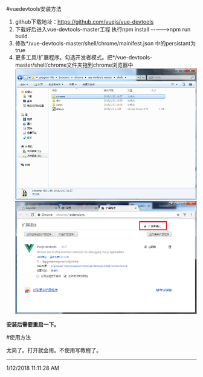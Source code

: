 #vuedevtools安装方法  

1. github下载地址：https://github.com/vuejs/vue-devtools
2. 下载好后进入vue-devtools-master工程  执行npm install ----->npm run build.
3. 修改*/vue-devtools-master/shell/chrome/mainifest.json 中的persistant为true
4. 更多工具/扩展程序。勾选开发者模式。把*/vue-devtools-master/shell/chrome文件夹拖到chrome浏览器中  
![vuedevtools](./image/vuedevtool.png)
![vuedevtools](./image/vuedevtool1.png)  

**安装后需要重启一下。**  

#使用方法  

太简了。打开就会用。不使用写教程了。  

***  
1/12/2018 11:11:28 AM 